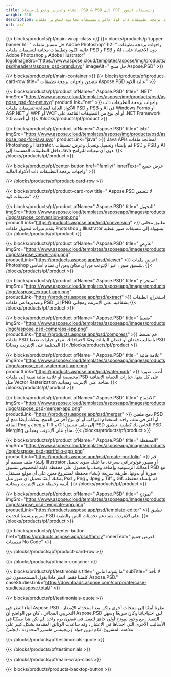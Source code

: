 ```yaml
---
title: إنشاء وتحرير وتحويل ملفات PSD & PSB إلى PDF وتنسيقات الصور
weight: 310
description: واجهات برمجة تطبيقات ذات كود عالي وتطبيقات مجانية لتحرير ملفات Photoshop. القدرة على تحديث خصائص الطبقة ، إضافة علامات مائية التدوير مقياس Flip Crop Dithering Raster Conversion.
url: ar/
---
```


{{< blocks/products/pf/main-wrap-class >}}
{{< blocks/products/pf/upper-banner h1=" حل تنسيق ملفات Adobe Photoshop" h2=" واجهات برمجة تطبيقات عالية الكود وتطبيقات مجانية لتنسيقات ملفات PSD و PSB و AI ، دون الاعتماد على Adobe Photoshop و Adobe Illustrator" logoImageSrc="https://www.aspose.cloud/templates/aspose/img/products/psd/headers/aspose_psd-brand.svg" imageAlt=" حل منتج Aspose.PSD" >}}

{{< blocks/products/pf/main-container >}}
{{< blocks/products/pf/product-card-row title=" تتضمن واجهات برمجة تطبيقات Aspose.PSD عالية الكود" >}}

{{< blocks/products/pf/product pfName=" Aspose.PSD" title=" .NET" imgSrc="https://www.aspose.cloud/templates/aspose/img/products/psd/aspose_psd-for-net.svg" productLink="net" >}}
واجهات برمجة التطبيقات ذات الأكواد العالية لمعالجة تنسيقات ملفات PSD و PSB و AI في Windows Forms أو ASP.NET أو WPF أو WCF أو أي نوع من التطبيقات القائمة على .NET Framework 2.0 أو أحدث.
{{< /blocks/products/pf/product >}}

{{< blocks/products/pf/product pfName=" Aspose.PSD" title=" جافا" imgSrc="https://www.aspose.cloud/templates/aspose/img/products/psd/aspose_psd-for-java.svg" productLink="java" >}}
Java APIs لمعالجة ملفات Photoshop و Illustrator. قم بإنشاء وتحميل وتعديل وعرض تنسيقات PSD و PSB و AI داخل التطبيقات المستندة إلى Java دون أي تبعيات للبرامج.
{{< /blocks/products/pf/product >}}

{{< blocks/products/pf/center-button href="family/" innerText=" عرض جميع واجهات برمجة التطبيقات ذات الأكواد العالية" >}}

{{< /blocks/products/pf/product-card-row >}}

{{< blocks/products/pf/product-card-row title=" Aspose.PSD لا تتضمن تطبيقات كود" >}}

{{< blocks/products/pf/product pfName=" Aspose.PSD" title=" التحويل" imgSrc="https://www.aspose.cloud/templates/asposeapp/images/products/logo/aspose_conversion-app.png" productLink="https://products.aspose.app/psd/conversion" >}}
تطبيق مجاني يقدم ميزات لتحويل ملفات Photoshop و Illustrator بسهولة إلى تنسيقات صور نقطية.
{{< /blocks/products/pf/product >}}

{{< blocks/products/pf/product pfName=" Aspose.PSD" title=" عارض" imgSrc="https://www.aspose.cloud/templates/asposeapp/images/products/logo/aspose_viewer-app.png" productLink="https://products.aspose.app/psd/viewer" >}}
اعرض ملفات Photoshop بتنسيق صور ، عبر الإنترنت من أي مكان ومن أي نظام أساسي.
{{< /blocks/products/pf/product >}}

{{< blocks/products/pf/product pfName=" Aspose.PSD" title=" استخراج" imgSrc="https://www.aspose.cloud/templates/asposeapp/images/products/logo/aspose_extract-app.png" productLink="https://products.aspose.app/psd/extract" >}}
استخراج الطبقات وتصديرها من ملفات PSD إلى PNG بشفافية. على الإنترنت ومجاني
{{< /blocks/products/pf/product >}}

{{< blocks/products/pf/product pfName=" Aspose.PSD" title=" ضغط" imgSrc="https://www.aspose.cloud/templates/asposeapp/images/products/logo/aspose_psd-compress-app.png" productLink="https://products.aspose.app/psd/compress" >}}
قم بضغط ملفات PSD بأساليب فقدان أو فقدان البيانات وفقًا لاحتياجاتك. تتوفر خيارات ضغط PSD المختلفة على الإنترنت ومجانيًا
{{< /blocks/products/pf/product >}}

{{< blocks/products/pf/product pfName=" Aspose.PSD" title=" علامة مائية" imgSrc="https://www.aspose.cloud/templates/asposeapp/images/products/logo/aspose_psd-watermark-app.png" productLink="https://products.aspose.app/psd/watermark" >}}
أضف صورة مخصصة أو علامة مائية نصية إلى ملفات PSD على كل منها. خيارات الحماية الإضافية مثل Vector Rasterization متاحة على الإنترنت ومجانية.
{{< /blocks/products/pf/product >}}

{{< blocks/products/pf/product pfName=" Aspose.PSD" title=" الاندماج" imgSrc="https://www.aspose.cloud/templates/asposeapp/images/products/logo/aspose_psd-merger-app.png" productLink="https://products.aspose.app/psd/merger" >}}
دمج ملفين PSD أو أكثر في ملف واحد. استخدام التراكب أو أي نوع آخر من الدمج. يمكنك أيضًا دمج أو إضافة Png و Jpeg و Tiff و Gif إلى ملف تنسيق PSD الخاص بك كطبقة. تطبيق PSD Merging متاح على الإنترنت ومجاني.
{{< /blocks/products/pf/product >}}

{{< blocks/products/pf/product pfName=" Aspose.PSD" title=" المحفظة" imgSrc="https://www.aspose.cloud/templates/asposeapp/images/products/logo/aspose_psd-portfolio-app.png" productLink="https://products.aspose.app/psd/create-portfolio" >}}
قم بإنشاء ملف مصمم أو Illustrator أو مصور فوتوغرافي بسرعة. ما عليك سوى تحميل أعمالك الرسومية وإضافة وصف والحصول على محفظة قابلة للتخصيص بتنسيق PSD مع صورة أو بدونها. طريقة سريعة لإنشاء محفظة لمشروع معين على أي موقع مستقل. يمكنك أيضًا تحميل أي صور مثل Psd و Png و Jpeg و Tiff و Gif. قم بإنشاء محفظة أنيقة وجميلة على الإنترنت ومجانية.
{{< /blocks/products/pf/product >}}

{{< blocks/products/pf/product pfName=" Aspose.PSD" title=" نموذج" imgSrc="https://www.aspose.cloud/templates/asposeapp/images/products/logo/aspose_psd-template-app.png" productLink="https://products.aspose.app/psd/template-editor" >}}
تطبيق سريع وبسيط لتحديث PSD على الإنترنت. يتم دعم تحديثات النص والطبقة.
{{< /blocks/products/pf/product >}}

{{< blocks/products/pf/center-button href="https://products.aspose.app/psd/family" innerText=" اعرض جميع تطبيقات No Code" >}}

{{< /blocks/products/pf/product-card-row >}}

{{< /blocks/products/pf/main-container >}}

{{< blocks/products/pf/testimonials title=" ما يقوله الناس" subTitle=" لا تأخذ كلمتنا فقط. انظر ماذا يقول المستخدمون عن Aspose.PSD." caseStudiesLink="https://downloads.aspose.com/corporate/case-studies/aspose.total/" >}}

{{< blocks/products/pf/testimonials-quote >}}
<p class="first">
 أثناء النظر في Aspose.PSD ، نظرنا أيضًا إلى منتجات أخرى ولكن بعد استخدام الإصدار التجريبي المجاني ، كان من الواضح أن Aspose.PSD لبى احتياجاتنا وكان سريعًا وسهل التنفيذ ، مع وجود نموذج أولي جاهز للعمل في غضون يوم واحد. لم يكن هذا ممكنًا في الأساليب الأخرى التي أخذناها في الاعتبار ، وقد ساعدت الوثائق المقدمة بشكل كبير على ملاءمة المشروع.
 <em>
  ليام دوين جولد | ريجينسي هامبرز المحدودة ، إنجلترا
 </em>
</p>

{{< /blocks/products/pf/testimonials-quote >}}

{{< /blocks/products/pf/testimonials >}}

{{< /blocks/products/pf/main-wrap-class >}}

{{< blocks/products/products-backtop-button >}}
